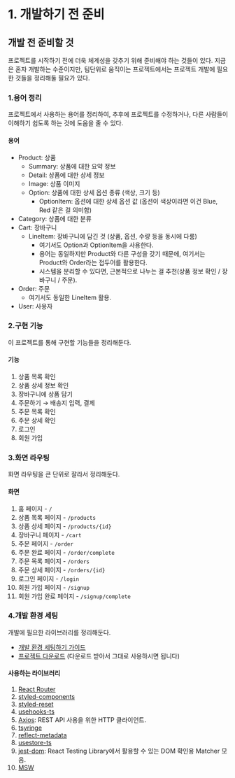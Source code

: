 # 1. 개발하기 전 준비

## 개발 전 준비할 것

프로젝트를 시작하기 전에 더욱 체계성을 갖추기 위해 준비해야 하는 것들이 있다. 지금은 혼자 개발하는 수준이지만, 팀단위로 움직이는 프로젝트에서는 프로젝트 개발에 필요한 것들을 정리해둘 필요가 있다.



### 1.용어 정리

프로젝트에서 사용하는 용어를 정리하여, 추후에 프로젝트를 수정하거나, 다른 사람들이 이해하기 쉽도록 하는 것에 도움을 줄 수 있다.



#### 용어

* Product: 상품
  * Summary: 상품에 대한 요약 정보
  * Detail: 상품에 대한 상세 정보
  * Image: 상품 이미지
  * Option: 상품에 대한 상세 옵션 종류 (색상, 크기 등)
    * OptionItem: 옵션에 대한 상세 옵션 값 (옵션이 색상이라면 이건 Blue, Red 같은 걸 의미함)
* Category: 상품에 대한 분류
* Cart: 장바구니
  * LineItem: 장바구니에 담긴 것 (상품, 옵션, 수량 등을 동시에 다룸)
    * 여기서도 Option과 OptionItem을 사용한다.
    * 용어는 동일하지만 Product와 다른 구성을 갖기 때문에, 여기서는 Product와 Order라는 접두어를 활용한다.
    * 시스템을 분리할 수 있다면, 근본적으로 나누는 걸 추천(상품 정보 확인 / 장바구니 / 주문).
* Order: 주문
  * 여기서도 동일한 LineItem 활용.
* User: 사용자

### 2.구현 기능

이 프로젝트를 통해 구현할 기능들을 정리해둔다.

#### 기능

1. 상품 목록 확인
2. 상품 상세 정보 확인
3. 장바구니에 상품 담기
4. 주문하기 → 배송지 입력, 결제
5. 주문 목록 확인
6. 주문 상세 확인
7. 로그인
8. 회원 가입



### 3.화면 라우팅

화면 라우팅을 큰 단위로 잘라서 정리해둔다.

#### 화면

1. 홈 페이지 - `/`
2. 상품 목록 페이지 - `/products`
3. 상품 상세 페이지 - `/products/{id}`
4. 장바구니 페이지 - `/cart`
5. 주문 페이지 - `/order`
6. 주문 완료 페이지 - `/order/complete`
7. 주문 목록 페이지 - `/orders`
8. 주문 상세 페이지 - `/orders/{id}`
9. 로그인 페이지 - `/login`
10. 회원 가입 페이지 - `/signup`
11. 회원 가입 완료 페이지 - `/signup/complete`

### 4.개발 환경 세팅

개발에 필요한 라이브러리를 정리해둔다.

* [개발 환경 세팅하기 가이드](https://github.com/megaptera-kr/textbook/tree/main/start-react-project)
* [프로젝트 다운로드](https://drive.google.com/file/d/1skJbKtcKRSFvXBdo6oPn1MeQP0QkUNzw/view?usp=sharing) (다운로드 받아서 그대로 사용하시면 됩니다)

#### 사용하는 라이브러리

1. [React Router](https://github.com/remix-run/react-router)
2. [styled-components](https://github.com/styled-components/styled-components)
3. [styled-reset](https://github.com/zacanger/styled-reset)
4. [usehooks-ts](https://github.com/juliencrn/usehooks-ts)
5. [Axios](https://github.com/axios/axios): REST API 사용을 위한 HTTP 클라이언트.
6. [tsyringe](https://github.com/microsoft/tsyringe)
7. [reflect-metadata](https://github.com/rbuckton/reflect-metadata)
8. [usestore-ts](https://github.com/seed2whale/usestore-ts)
9. [jest-dom](https://github.com/testing-library/jest-dom): React Testing Library에서 활용할 수 있는 DOM 확인용 Matcher 모음.
10. [MSW](https://github.com/mswjs/msw)
